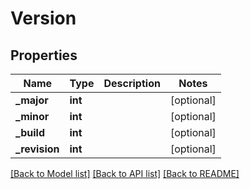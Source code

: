 # Version

## Properties
Name | Type | Description | Notes
------------ | ------------- | ------------- | -------------
**_major** | **int** |  | [optional] 
**_minor** | **int** |  | [optional] 
**_build** | **int** |  | [optional] 
**_revision** | **int** |  | [optional] 

[[Back to Model list]](../README.md#documentation-for-models) [[Back to API list]](../README.md#documentation-for-api-endpoints) [[Back to README]](../README.md)


